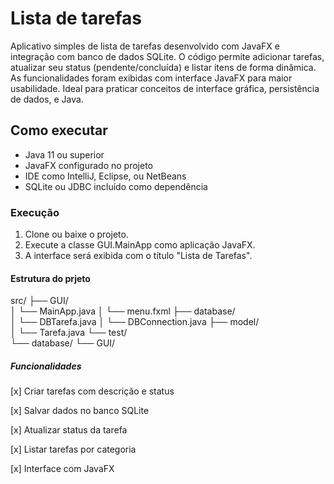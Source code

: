 # Lista de tarefas
Aplicativo simples de lista de tarefas desenvolvido com JavaFX e integração com banco de dados SQLite. 
O código permite adicionar tarefas, atualizar seu status (pendente/concluída) e listar itens de forma dinâmica.
As funcionalidades foram exibidas com interface JavaFX para maior usabilidade.
Ideal para praticar conceitos de interface gráfica, persistência de dados, e Java.


## Como executar
- Java 11 ou superior
- JavaFX configurado no projeto
- IDE como IntelliJ, Eclipse, ou NetBeans
- SQLite ou JDBC incluído como dependência

### Execução
1. Clone ou baixe o projeto.
2. Execute a classe GUI.MainApp como aplicação JavaFX.
3. A interface será exibida com o título "Lista de Tarefas".

#### Estrutura do prjeto
src/
├── GUI/             
│   └── MainApp.java
│   └── menu.fxml
├── database/         
│   └── DBTarefa.java
│   └── DBConnection.java
├── model/          
│   └── Tarefa.java
└── test/             
    └── database/
    └── GUI/
    
##### Funcionalidades
[x] Criar tarefas com descrição e status

[x] Salvar dados no banco SQLite

[x] Atualizar status da tarefa

[x] Listar tarefas por categoria 

[x] Interface com JavaFX
